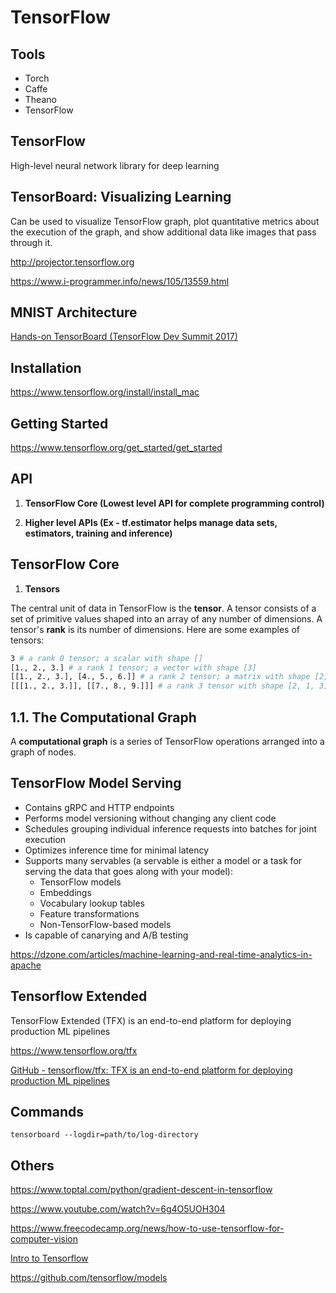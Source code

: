 # TensorFlow

## Tools

- Torch
- Caffe
- Theano
- TensorFlow

## TensorFlow

High-level neural network library for deep learning

## TensorBoard: Visualizing Learning

Can be used to visualize TensorFlow graph, plot quantitative metrics about the execution of the graph, and show additional data like images that pass through it.

http://projector.tensorflow.org

https://www.i-programmer.info/news/105/13559.html

## MNIST Architecture

[Hands-on TensorBoard (TensorFlow Dev Summit 2017)](https://www.youtube.com/watch?v=eBbEDRsCmv4)

## Installation

https://www.tensorflow.org/install/install_mac

## Getting Started

https://www.tensorflow.org/get_started/get_started

## API

1. **TensorFlow Core (Lowest level API for complete programming control)**

2. **Higher level APIs (Ex - tf.estimator helps manage data sets, estimators, training and inference)**

## TensorFlow Core

1. **Tensors**

The central unit of data in TensorFlow is the **tensor**. A tensor consists of a set of primitive values shaped into an array of any number of dimensions. A tensor's **rank** is its number of dimensions. Here are some examples of tensors:

```bash
3 # a rank 0 tensor; a scalar with shape []
[1., 2., 3.] # a rank 1 tensor; a vector with shape [3]
[[1., 2., 3.], [4., 5., 6.]] # a rank 2 tensor; a matrix with shape [2, 3]
[[[1., 2., 3.]], [[7., 8., 9.]]] # a rank 3 tensor with shape [2, 1, 3]
```

## 1.1. The Computational Graph

A **computational graph** is a series of TensorFlow operations arranged into a graph of nodes.

## TensorFlow Model Serving

- Contains gRPC and HTTP endpoints
- Performs model versioning without changing any client code
- Schedules grouping individual inference requests into batches for joint execution
- Optimizes inference time for minimal latency
- Supports many servables (a servable is either a model or a task for serving the data that goes along with your model):
    - TensorFlow models
    - Embeddings
    - Vocabulary lookup tables
    - Feature transformations
    - Non-TensorFlow-based models
- Is capable of canarying and A/B testing

https://dzone.com/articles/machine-learning-and-real-time-analytics-in-apache

## Tensorflow Extended

TensorFlow Extended (TFX) is an end-to-end platform for deploying production ML pipelines

https://www.tensorflow.org/tfx

[GitHub - tensorflow/tfx: TFX is an end-to-end platform for deploying production ML pipelines](https://github.com/tensorflow/tfx)

## Commands

`tensorboard --logdir=path/to/log-directory`

## Others

https://www.toptal.com/python/gradient-descent-in-tensorflow

https://www.youtube.com/watch?v=6g4O5UOH304

https://www.freecodecamp.org/news/how-to-use-tensorflow-for-computer-vision

[Intro to Tensorflow](https://www.youtube.com/playlist?list=PL2-dafEMk2A7EEME489DsI468AB0wQsMV)

https://github.com/tensorflow/models
